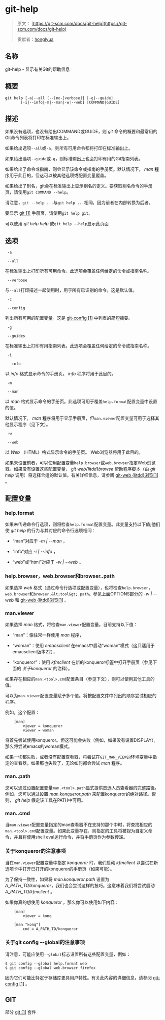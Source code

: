 # git-help

> 原文： [https://git-scm.com/docs/git-help](https://git-scm.com/docs/git-help)
> 
> 贡献者：[honglyua](https://github.com/honglyua)

## 名称

git-help - 显示有关Git的帮助信息

## 概要

```
git help [-a|--all [--[no-]verbose]] [-g|--guide]
	   [-i|--info|-m|--man|-w|--web] [COMMAND|GUIDE]
```

## 描述

如果没有选项，也没有给出COMMAND或GUIDE，则 _git_ 命令的概要和最常用的Git命令列表将打印在标准输出上。

如果给出选项`--all`或`-a`，则所有可用命令都将打印在标准输出上。

如果给出选项`--guide`或`-g`，则标准输出上也会打印有用的Git指南列表。

如果给出了命令或指南，则会显示该命令或指南的手册页。默认情况下， _man_ 程序用于此目的，但这可以被其他选项或配置变量覆盖。

如果给出了别名，git会在标准输出上显示别名的定义。要获取别名命令的手册页，请使用`git COMMAND --help`。

请注意，`git --help ...`与`git help ...`相同，因为前者在内部转换为后者。

要显示 [git [1]](https://git-scm.com/docs/git) 手册页，请使用`git help git`。

可以使用 _git help help_ 或`git help --help`显示此页面

## 选项

```
 -a 
```

```
 --all 
```

在标准输出上打印所有可用命令。此选项会覆盖任何给定的命令或指南名称。

```
 --verbose 
```

与`--all`打印描述一起使用时，用于所有已识别的命令。这是默认值。

```
 -c 
```

```
 --config 
```

列出所有可用的配置变量。这是 [git-config [1]](https://git-scm.com/docs/git-config) 中列表的简短摘要。

```
 -g 
```

```
 --guides 
```

在标准输出上打印有用指南列表。此选项会覆盖任何给定的命令或指南名称。

```
 -i 
```

```
 --info 
```

以 _info_ 格式显示命令的手册页。 _info_ 程序将用于此目的。

```
 -m 
```

```
 --man 
```

以 _man_ 格式显示命令的手册页。此选项可用于覆盖`help.format`配置变量中设置的值。

默认情况下， _man_ 程序将用于显示手册页，但`man.viewer`配置变量可用于选择其他显示程序（见下文）。

```
 -w 
```

```
 --web 
```

以 _Web_ （HTML）格式显示命令的手册页。 Web浏览器将用于此目的。

如果未设置前者，可以使用配置变量`help.browser`或`web.browser`指定Web浏览器。如果没有设置这些配置变量， _git web{litdd}browse_ 帮助程序脚本（由 _git help_ 调用）将选择合适的默认值。有关详细信息，请参阅 [git-web {litdd}浏览[1]](https://git-scm.com/docs/git-web{litdd}browse) 。

## 配置变量

### help.format

如果未传递命令行选项，则将检查`help.format`配置变量。此变量支持以下值;他们使 _git help_ 的行为与其对应的命令行选项相同：

*   “man”对应于 _-m | --man_ ，

*   “info”对应 _-i | --info_ ，

*   “web”或“html”对应于 _-w | --web_ 。

### help.browser，web.browser和browser.<tool>.path

如果选择 _web_ 格式（通过命令行选项或配置变量），也将检查`help.browser`，`web.browser`和`browser.&lt;tool&gt;.path`。参见上面OPTIONS部分的 _-w | --web_ 和 [git-web {litdd}浏览[1]](https://git-scm.com/docs/git-web{litdd}browse) 。

### man.viewer

如果选择 _man_ 格式，将检查`man.viewer`配置变量。目前支持以下值：

*   “man”：像往常一样使用 _man_ 程序，

*   “woman”：使用 _emacsclient_ 在emacs中启动“woman”模式（这只适用于emacsclient版本22），

*   “konqueror”：使用 _kfmclient_ 在新的konqueror标签中打开手册页（参见下面的 _关于konqueror_ 的注释）。

如果存在相应的`man.<tool>.cmd`配置条目（参见下文），则可以使用其他工具的值。

可以为`man.viewer`配置变量赋予多个值。将按配置文件中列出的顺序尝试相应的程序。

例如，这个配置：

```
	[man]
		viewer = konqueror
		viewer = woman
```

将首先尝试使用konqueror。但这可能会失败（例如，如果没有设置DISPLAY），那么将尝试emacs的woman模式。

如果一切都失败，或者没有配置查看器，将尝试在`GIT_MAN_VIEWER`环境变量中指定的查看器。如果那也失败了，无论如何都会尝试 _man_ 程序。

### man.<tool>.path

您可以通过设置配置变量`man.<tool>.path`显式提供首选人员查看器的完整路径。例如，您可以通过设置 _man.konqueror.path_ 来配置konqueror的绝对路径。否则， _git help_ 假定该工具在PATH中可用。

### man.<tool>.cmd

当`man.viewer`配置变量指定的man查看器不在支持的那个中时，将查找相应的`man.<tool>.cmd`配置变量。如果此变量存在，则指定的工具将被视为自定义命令，并且将使用shell eval运行命令，并将手册页作为参数传递。

### 关于konqueror的注意事项

当在`man.viewer`配置变量中指定 _konqueror_ 时，我们启动 _kfmclient_ 以尝试在新选项卡中打开已打开的konqueror的手册页（如果可能）。

为了保持一致性，如果将 _man.konqueror.path_ 设置为 _A_PATH_TO/konqueror_，我们也会尝试这样的技巧。这意味着我们将尝试启动 _A_PATH_TO/kfmclient_ 。

如果你真的想使用 _konqueror_ ，那么你可以使用如下内容：

```
	[man]
		viewer = konq

	[man "konq"]
		cmd = A_PATH_TO/konqueror
```

### 关于git config --global的注意事项

请注意，可能应使用`--global`标志设置所​​有这些配置变量，例如：

```
$ git config --global help.format web
$ git config --global web.browser firefox
```

因为它们可能比特定于存储库更具用户特性。有关此内容的详细信息，请参阅 [git-config [1]](https://git-scm.com/docs/git-config) 。

## GIT

部分 [git [1]](https://git-scm.com/docs/git) 套件